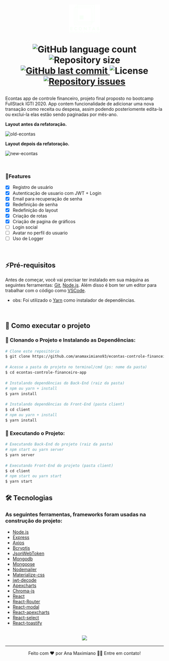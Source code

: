 <h1 align="center">
    <img width="100px" src="./client/src/assets/image/logo-dark.png">
    
<p>
  <img alt="GitHub language count" src="https://img.shields.io/github/languages/count/anamaximiano93/econtas-controle-financeiro-app?color=%2304D361">

  <img alt="Repository size" src="https://img.shields.io/github/repo-size/anamaximiano93/econtas-controle-financeiro-app">
  
  <a href="https://github.com/anamaximiano93/econtas-controle-financeiro-app/commits/master">
    <img alt="GitHub last commit" src="https://img.shields.io/github/last-commit/anamaximiano93/econtas-controle-financeiro-app">
  </a>   
   <img alt="License" src="https://img.shields.io/badge/license-MIT-brightgreen">

   <a href="https://github.com/anamaximiano93/econtas-controle-financeiro-app/issues">
    <img alt="Repository issues" src="https://img.shields.io/github/issues/anamaximiano93/econtas-controle-financeiro-app.svg">
  </a>
  
 
</p>
</h1>

Econtas app de controle financeiro, projeto final proposto no bootcamp FullStack IGTI 2020. App contem funcionalidade de adicionar uma nova transação como receita ou despesa, assim podendo posteriomente edita-la ou exclui-la elas estão sendo paginadas por mês-ano.

**Layout antes da refatoração.**

<div>

![old-econtas](https://user-images.githubusercontent.com/35499412/130490038-5dc59ccd-ff4f-49ac-b874-ef4a6d7d07a3.gif)

</div>

**Layout depois da refatoração.**

<div>
<!--  gif -->

![new-econtas](https://user-images.githubusercontent.com/35499412/130364518-068380e7-2f4a-41a1-af71-563b24f8dddf.gif)

</div>

<br>

### 🎯Features

- [x] Registro de usuário
- [x] Autenticação de usuario com JWT + Login
- [x] Email para recuperação de senha
- [x] Redefinição de senha
- [x] Redefinição do layout
- [x] Criação de rotas
- [x] Criação de pagina de gráficos
- [ ] Login social
- [ ] Avatar no perfil do usuario
- [ ] Uso de Logger

<br>

## ⚡Pré-requisitos

Antes de começar, você vai precisar ter instalado em sua máquina as seguintes ferramentas: [Git](https://git-scm.com), [Node.js](https://nodejs.org/en/). Além disso é bom ter um editor para trabalhar com o código como [VSCode](https://code.visualstudio.com/).

- obs: Foi utilizado o [Yarn](https://yarnpkg.com/) como instalador de dependências.

<br>

## 🚀 Como executar o projeto

### 🎲 Clonando o Projeto e Instalando as Dependências:

```bash
# Clone este repositório
$ git clone https://github.com/anamaximiano93/econtas-controle-financeiro-app.git

# Acesse a pasta do projeto no terminal/cmd (ps: nome da pasta)
$ cd econtas-controle-financeiro-app

# Instalando dependências do Back-End (raiz da pasta)
# npm ou yarn + install
$ yarn install

# Instalando dependências do Front-End (pasta client)
$ cd client
# npm ou yarn + install
$ yarn install

```

### 🎲 Executando o Projeto:

```bash
# Executando Back-End do projeto (raiz da pasta)
# npm start ou yarn server
$ yarn server

# Executando Front-End do projeto (pasta client)
$ cd client
# npm start ou yarn start
$ yarn start

```

## 🛠 Tecnologias

### As seguintes ferramentas, frameworks foram usadas na construção do projeto:

- [Node.js](https://nodejs.org/en/)
- [Express](https://expressjs.com/pt-br/)
- [Axios](https://github.com/axios/axios)
- [Bcryptjs](https://www.npmjs.com/package/bcryptjs)
- [JsonWebToken](https://www.npmjs.com/package/jsonwebtoken)
- [Mongodb](https://www.mongodb.com/pt-br)
- [Mongoose](https://mongoosejs.com/)
- [Nodemailer](https://nodemailer.com/)
- [Materialize-css](https://materializecss.com/)
- [jwt-decode](https://www.npmjs.com/package/jwt-decode)
- [Apexcharts](https://apexcharts.com/)
- [Chroma-js](https://www.npmjs.com/package/chroma-js)
- [React](https://pt-br.reactjs.org/)
- [React-Router](https://reactrouter.com/web/guides/quick-start)
- [React-modal](https://github.com/reactjs/react-modal/)
- [React-apexcharts](https://apexcharts.com/docs/react-charts/)
- [React-select](https://react-select.com/home)
- [React-toastify](https://fkhadra.github.io/react-toastify/introduction)

<br>

<div align="center">

<a href="https://econtas-desafio-final-3001.herokuapp.com/" target="_blank">

<img src="https://img.shields.io/badge/Heroku-App-blueviolet?style=for-the-badge&logo=heroku">

</a>

</div>

---

<p align="center">
Feito com ❤️ por Ana Maximiano 👋🏽 Entre em contato!
</p>
